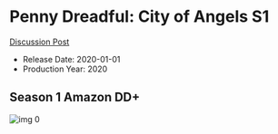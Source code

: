 # Penny Dreadful: City of Angels S1

[Discussion Post](https://www.avsforum.com/threads/bass-eq-for-filtered-movies.2995212/post-59878218)

* Release Date: 2020-01-01
* Production Year: 2020

## Season 1 Amazon DD+

![img 0](https://i.imgur.com/mE4KVwm.jpg)

